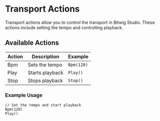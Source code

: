 # Transport Actions

Transport actions allow you to control the transport in Bitwig Studio. These actions include setting the tempo and controlling playback.

## Available Actions

| Action           | Description                          | Example                     |
|------------------|--------------------------------------|-----------------------------|
| Bpm              | Sets the tempo                      | `Bpm(120)`                  |
| Play             | Starts playback                     | `Play()`                    |
| Stop             | Stops playback                      | `Stop()`                    |

### Example Usage

```plaintext
// Set the tempo and start playback
Bpm(120)
Play()
```
